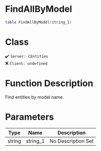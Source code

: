 # FindAllByModel
```lua
table FindAllByModel(string_1)
```
# Class
✔️ `Server: CEntities`  
❌ `Client: undefined`  

# Function Description
Find entities by model name.
# Parameters
Type|Name|Description
--|--|--
string|string_1|No Description Set
